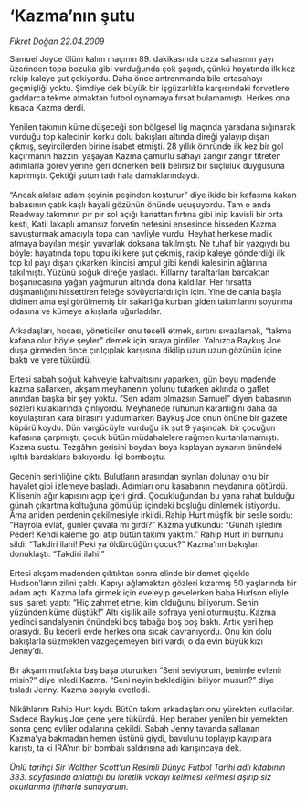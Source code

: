 # ‘Kazma’nın şutu

*Fikret Doğan 22.04.2009*

<div class="taraf_structure_2col_1zq">
<div class="margen_n">



 <p>Samuel Joyce ölüm kalım maçının 89. dakikasında ceza sahasının yayı üzerinden topa bozuka gibi vurduğunda çok şaşırdı, çünkü hayatında ilk kez rakip kaleye şut çekiyordu. Daha önce antrenmanda bile ortasahayı geçmişliği yoktu. Şimdiye dek büyük bir işgüzarlıkla karşısındaki forvetlere gaddarca tekme atmaktan futbol oynamaya fırsat bulamamıştı. Herkes ona kısaca Kazma derdi. <br/><br/>Yenilen takımın küme düşeceği son bölgesel lig maçında yaradana sığınarak vurduğu top kalecinin korku dolu bakışları altında direği yalayıp dışarı çıkmış, seyircilerden birine isabet etmişti. 28 yıllık ömründe ilk kez bir gol kaçırmanın hazzını yaşayan Kazma çamurlu sahayı zangır zangır titreten adımlarla görev yerine geri dönerken belli belirsiz bir suçluluk duygusuna kapılmıştı. Çektiği şutun tadı hala damaklarındaydı. <br/><br/>“Ancak akılsız adam şeyinin peşinden koşturur” diye ikide bir kafasına kakan babasının çatık kaşlı hayali gözünün önünde uçuşuyordu. Tam o anda Readway takımının pır pır sol açığı kanattan fırtına gibi inip kavisli bir orta kesti, Katil lakaplı amansız forvetin nefesini ensesinde hisseden Kazma savuşturmak amacıyla topa can havliyle vurdu. Heyhat herkese madik atmaya bayılan meşin yuvarlak doksana takılmıştı. Ne tuhaf bir yazgıydı bu böyle: hayatında topu topu iki kere şut çekmiş, rakip kaleye gönderdiği ilk top kıl payı dışarı çıkarken ikincisi ampul gibi kendi kalesinin ağlarına takılmıştı. Yüzünü soğuk direğe yasladı. Killarny taraftarları bardaktan boşanırcasına yağan yağmurun altında dona kaldılar. Her fırsatta düşmanlığını hissettiren feleğe sövüyorlardı için için. Yine de canla başla didinen ama eşi görülmemiş bir sakarlığa kurban giden takımlarını soyunma odasına ve kümeye alkışlarla uğurladılar. <br/><br/>Arkadaşları, hocası, yöneticiler onu teselli etmek, sırtını sıvazlamak, “takma kafana olur böyle şeyler” demek için sıraya girdiler. Yalnızca Baykuş Joe duşa girmeden önce çırılçıplak karşısına dikilip uzun uzun gözünün içine baktı ve yere tükürdü. <br/><br/>Ertesi sabah soğuk kahveyle kahvaltısını yaparken, gün boyu madende kazma sallarken, akşam meyhanenin yolunu tutarken aklında o gaflet anından başka bir şey yoktu. “Sen adam olmazsın Samuel” diyen babasının sözleri kulaklarında çınlıyordu. Meyhanede ruhunun karanlığını daha da koyulaştıran kara birasını yudumlarken Baykuş Joe onun önüne bir gazete küpürü koydu. Dün vargücüyle vurduğu ilk şut 9 yaşındaki bir çocuğun kafasına çarpmıştı, çocuk bütün müdahalelere rağmen kurtarılamamıştı. Kazma sustu. Tezgâhın gerisini boydan boya kaplayan aynanın önündeki ışıltılı bardaklara bakıyordu. İçi bomboştu. <br/><br/>Gecenin serinliğine çıktı. Bulutların arasından sıyrılan dolunay onu bir hayalet gibi izlemeye başladı. Adımları onu kasabanın meydanına götürdü. Kilisenin ağır kapısını açıp içeri girdi. Çocukluğundan bu yana rahat bulduğu günah çıkartma koltuğuna gömülüp içindeki boşluğu dinlemek istiyordu. Ama aniden perdenin çekilmesiyle irkildi. Rahip Hurt müşfik bir sesle sordu: “Hayrola evlat, günler çuvala mı girdi?” Kazma yutkundu: “Günah işledim Peder! Kendi kaleme gol atıp bütün takımı yaktım.” Rahip Hurt iri burnunu sildi: “Takdiri ilahi! Peki ya öldürdüğün çocuk?” Kazma’nın bakışları donuklaştı: “Takdiri ilahi!” <br/><br/>Ertesi akşam madenden çıktıktan sonra elinde bir demet çiçekle Hudson’ların zilini çaldı. Kapıyı ağlamaktan gözleri kızarmış 50 yaşlarında bir adam açtı. Kazma lafa girmek için eveleyip gevelerken baba Hudson eliyle sus işareti yaptı: “Hiç zahmet etme, kim olduğunu biliyorum. Senin yüzünden küme düştük!” Altı kişilik aile sofraya yeni oturmuştu. Kazma yedinci sandalyenin önündeki boş tabağa boş boş baktı. Artık yeri hep orasıydı. Bu kederli evde herkes ona sıcak davranıyordu. Onu kin dolu bakışlarla süzmekten vazgeçemeyen biri vardı, o da evin büyük kızı Jenny’di. <br/><br/>Bir akşam mutfakta baş başa otururken “Seni seviyorum, benimle evlenir misin?” diye inledi Kazma. “Seni neyin beklediğini biliyor musun?” diye tısladı Jenny. Kazma başıyla evetledi. <br/><br/>Nikâhlarını Rahip Hurt kıydı. Bütün takım arkadaşları onu yürekten kutladılar. Sadece Baykuş Joe gene yere tükürdü. Hep beraber yenilen bir yemekten sonra genç evliler odalarına çekildi. Sabah Jenny tavanda sallanan Kazma’ya bakmadan hemen üstünü giydi, bavulunu toplayıp kayıplara karıştı, ta ki IRA’nın bir bombalı saldırısına adı karışıncaya dek.<i> <br/><br/>Ünlü tarihçi Sir Walther Scott’un Resimli Dünya Futbol Tarihi adlı kitabının 333. sayfasında anlattığı bu ibretlik vakayı kelimesi kelimesi aşırıp siz okurlarıma iftiharla sunuyorum.</i> </p>
<br/>
<br/>
<br/>



<br/>


<div id="taraf_not">
</div>

</div>


</div>
